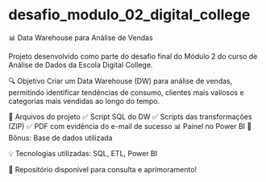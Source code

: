 # desafio_modulo_02_digital_college

📊 Data Warehouse para Análise de Vendas

Projeto desenvolvido como parte do desafio final do Módulo 2 do curso de Análise de Dados da Escola Digital College.

🔍 Objetivo
Criar um Data Warehouse (DW) para análise de vendas, permitindo identificar tendências de consumo, clientes mais valiosos e categorias mais vendidas ao longo do tempo.

📂 Arquivos do projeto
✅ Script SQL do DW
✅ Scripts das transformações (ZIP)
✅ PDF com evidência do e-mail de sucesso
📊 Painel no Power BI
🎁 Bônus: Base de dados utilizada

💡 Tecnologias utilizadas: SQL, ETL, Power BI

📌 Repositório disponível para consulta e aprimoramento!
